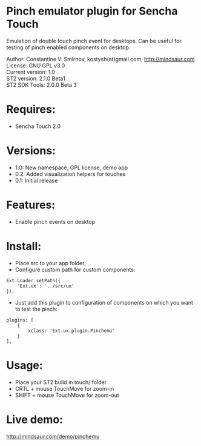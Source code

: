 Pinch emulator plugin for Sencha Touch
======================================  

Emulation of double touch pinch event for desktops. 
Can be useful for testing of pinch enabled components on desktop.

Author: Constantine V. Smirnov, kostysh(at)gmail.com, http://mindsaur.com    
License: GNU GPL v3.0    
Current version: 1.0    
ST2 version: 2.1.0 Beta1    
ST2 SDK Tools: 2.0.0 Beta 3 

Requires:
=========
- Sencha Touch 2.0

Versions:
=========
- 1.0: New namespace, GPL license, demo app
- 0.2: Added visualization helpers for touches
- 0.1: Initial release  

Features:
=========
- Enable pinch events on desktop

Install:
======== 
- Place src to your app folder;
- Configure custom path for custom components:

<!-- language: lang-js -->
            
    Ext.Loader.setPath({
        'Ext.ux': '../src/ux'
    });

- Just add this plugin to configuration of components on which you want to test the pinch:

<!-- language: lang-js -->
        
    plugins: [
        {
            xclass: 'Ext.ux.plugin.Pinchemu'
        }
    ],

Usage: 
======
- Place your ST2 build in touch/ folder  
- CRTL + mouse TouchMove for zoom-in  
- SHIFT + mouse TouchMove for zoom-out  

Live demo: 
==========
http://mindsaur.com/demo/pinchemu